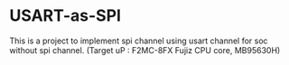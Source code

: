 # USART-as-SPI 

This is a project to implement spi channel using usart channel for soc without spi channel.
(Target uP : F2MC-8FX Fujiz CPU core, MB95630H)



